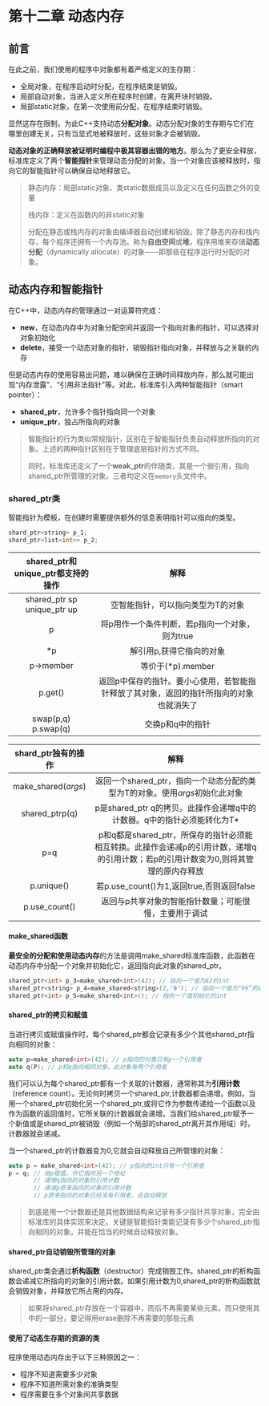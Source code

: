 # 第十二章 动态内存

## 前言

在此之前，我们使用的程序中对象都有着严格定义的生存期：

- 全局对象，在程序启动时分配，在程序结束是销毁。
- 局部自动对象，当进入定义所在程序时创建，在离开块时销毁。
- 局部static对象，在第一次使用前分配，在程序结束时销毁。

显然这存在限制，为此C++支持动态<b>分配对象</b>。动态分配对象的生存期与它们在哪里创建无关，只有当显式地被释放时，这些对象才会被销毁。

<b>动态对象的正确释放被证明时编程中极其容器出错的地方</b>。那么为了更安全释放，标准库定义了两个<b>智能指针</b>来管理动态分配的对象。当一个对象应该被释放时，指向它的智能指针可以确保自动地释放它。

> 静态内存：局部static对象、类static数据成员以及定义在任何函数之外的变量
>
> 栈内存：定义在函数内的非static对象
>
> 分配在静态或栈内存的对象由编译器自动创建和销毁。除了静态内存和栈内存，每个程序还拥有一个内存池。称为<b>自由空间</b>或<b>堆</b>，程序用堆来存储<b>动态分配</b>（dynamically allocate）的对象——即那些在程序运行时分配的对象。

## 动态内存和智能指针

在C++中，动态内存的管理通过一对运算符完成：

- <b>new</b>，在动态内存中为对象分配空间并返回一个指向对象的指针，可以选择对对象初始化
- <b>delete</b>，接受一个动态对象的指针，销毁指针指向对象，并释放与之关联的内存

但是动态内存的使用容易出问题，难以确保在正确时间释放内存，那么就可能出现“内存泄露”、“引用非法指针”等。对此，标准库引入两种智能指针（smart pointer）：

- <b>shared_ptr</b>，允许多个指针指向同一个对象
- <b>unique_ptr</b>，独占所指向的对象

> 智能指针的行为类似常规指针，区别在于智能指针负责自动释放所指向的对象。上述的两种指针区别在于管理底层指针的方式不同。
>
> 同时，标准库还定义了一个<b>weak_ptr</b>的伴随类，其是一个弱引用，指向shared_ptr所管理的对象。三者均定义在`memory`头文件中。

### shared_ptr类

智能指针为模板，在创建时需要提供额外的信息表明指针可以指向的类型。

```cpp
shard_ptr<string> p_1;
shard_ptr<list<int>> p_2;
```

|      shared_ptr和unique_ptr都支持的操作      |                      解释                      |
|:-------------------------------------:|:--------------------------------------------:|
| shared_ptr<T> sp<br/>unique_ptr<T> up |              空智能指针，可以指向类型为T的对象               |
|                   p                   |          将p用作一个条件判断，若p指向一个对象，则为true          |
|                  *p                   |                解引用p,获得它指向的对象                 |
|               p->member               |                等价于(*p).member                |
|                p.get()                | 返回p中保存的指针。要小心使用，若智能指针释放了其对象，返回的指针所指向的对象也就消失了 |
|        swap(p,q)<br/>p.swap(q)        |                  交换p和q中的指针                   |

|       shard_ptr独有的操作        |                                     解释                                     |
|:---------------------------:|:--------------------------------------------------------------------------:|
| make_shared<T>(<i>args</i>) |            返回一个shared_ptr，指向一个动态分配的类型为T的对象。使用<i>args</i>初始化此对象             |
|      shared_ptr<T>p(q)      |                p是shared_ptr q的拷贝。此操作会递增q中的计数器。q中的指针必须能转化为T*                |
|             p=q             | p和q都是shared_ptr，所保存的指针必须能相互转换。此操作会递减p的引用计数，递增q的引用计数；若p的引用计数变为0,则将其管理的原内存释放 |
|         p.unique()          |                     若p.use_count()为1,返回true,否则返回false                      |
|        p.use_count()        |                        返回与p共享对象的智能指针数量；可能很慢，主要用于调试                         |

#### make_shared函数

<b>最安全的分配和使用动态内存</b>的方法是调用make_shared标准库函数，此函数在动态内存中分配一个对象并初始化它，返回指向此对象的shared_ptr。

```cpp
shared_ptr<int> p_3=make_shared<int>(42); // 指向一个值为42的int
shared_ptr<string> p_4=make_shared<string>(2,'9'); // 指向一个值为“99”的string
shared_ptr<int> p_5=make_shared<int>(); // 指向一个值初始化的int
```

#### shared_ptr的拷贝和赋值

当进行拷贝或赋值操作时，每个shared_ptr都会记录有多少个其他shared_ptr指向相同的对象：

```cpp
auto p=make_shared<int>(42); // p指向的对象只有p一个引用者
auto q(P); // p和q指向相同对象，此对象有两个引用者
```

我们可以认为每个shared_ptr都有一个关联的计数器，通常称其为<b>引用计数</b>（reference count）。无论何时拷贝一个shared_ptr,计数器都会递增。例如，当用一个shared_ptr初始化另一个shared_ptr,或将它作为参数传递给一个函数以及作为函数的返回值时，它所关联的计数器就会递增。当我们给shared_ptr赋予一个新值或是shared_ptr被销毁（例如一个局部的shared_ptr离开其作用域）时，计数器就会递减。

当一个shared_ptr的计数器变为0,它就会自动释放自己所管理的对象：

```cpp
auto p = make_shared<int>(42); // p指向的int只有一个引用者
p = q; // 给p赋值，令它指向另一个地址
	   // 递增q指向的对象的引用计数
	   // 递减p原来指向的对象的引用计数
	   // p原来指向的对象已经没有引用者，会自动释放
```

> 到底是用一个计数器还是其他数据结构来记录有多少指针共享对象，完全由标准库的具体实现来决定。关键是智能指针类能记录有多少个shared_ptr指向相同的对象，并能在恰当的时候自动释放对象。

#### shared_ptr自动销毁所管理的对象

shared_ptr类会通过<b>析构函数</b>（destructor）完成销毁工作。shared_ptr的析构函数会递减它所指向的对象的引用计数。如果引用计数为0,shared_ptr的析构函数就会销毁对象，并释放它所占用的内存。

> 如果将shared_ptr存放在一个容器中，而后不再需要某些元素，而只使用其中的一部分，要记得用erase删除不再需要的那些元素

#### 使用了动态生存期的资源的类

程序使用动态内存出于以下三种原因之一：

- 程序不知道需要多少对象
- 程序不知道所需对象的准确类型
- 程序需要在多个对象间共享数据

 
